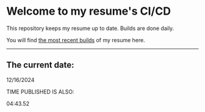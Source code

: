 # Welcome to my resume's CI/CD
This repository keeps my resume up to date. Builds are done daily.
  
You will find [the most recent builds](output/) of my resume here.
* * *
 
## The current date:  
 12/16/2024 
   
  
  
 TIME PUBLISHED IS ALSO: 
  
 04:43.52 
  
  
